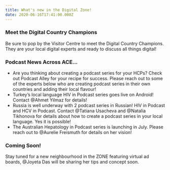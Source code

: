 ```yaml
---
title: What's new in the Digital Zone!
date: 2020-06-16T17:41:00.000Z
---
```

### Meet the Digital Country Champions

Be sure to pop by the Visitor Centre to meet the Digital Country Champions. They are your local digital experts and ready to discuss all things digital!

### Podcast News Across ACE…

* Are you thinking about creating a podcast series for your HCPs? Check out Podcast Alley for your recipe for success. Please reach out to some of the experts below who are creating podcast series in their own countries and adding their local flavour!
* Turkey’s local language HIV in Podcast series goes live on Android! Contact @Ahmet Yilmaz for details!
* Russia is well underway with 2 podcast series in Russian! HIV in Podcast and HCV in Podcast. Contact @Tatiana Usacheva and @Natalia Tikhonova for details about how to create a podcast series in your local language. Yes it is possible!
* The Australian Hepatology in Podcast series is launching in July. Please reach out to @Aurelie Freismuth for details on her vision!

### Coming Soon!

Stay tuned for a new neighbourhood in the ZONE featuring virtual ad boards, @Joyeta Das will be sharing her tips and concept soon.